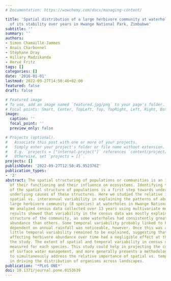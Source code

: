 ```yaml
---
# Documentation: https://wowchemy.com/docs/managing-content/

title: 'Spatial distribution of a large herbivore community at waterholes: An assessment
  of its stability over years in Hwange National Park, Zimbabwe'
subtitle: ''
summary: ''
authors:
- Simon Chamaillé-Jammes
- Anaïs Charbonnel
- Stéphane Dray
- Hillary Madzikanda
- Hervé Fritz
tags: []
categories: []
date: '2016-01-01'
lastmod: 2022-09-27T14:50:46+02:00
featured: false
draft: false

# Featured image
# To use, add an image named `featured.jpg/png` to your page's folder.
# Focal points: Smart, Center, TopLeft, Top, TopRight, Left, Right, BottomLeft, Bottom, BottomRight.
image:
  caption: ''
  focal_point: ''
  preview_only: false

# Projects (optional).
#   Associate this post with one or more of your projects.
#   Simply enter your project's folder or file name without extension.
#   E.g. `projects = ["internal-project"]` references `content/project/deep-learning/index.md`.
#   Otherwise, set `projects = []`.
projects: []
publishDate: '2022-09-27T12:50:45.952376Z'
publication_types:
- '2'
abstract: The spatial structuring of populations or communities is an important driver
  of their functioning and their influence on ecosystems. Identifying the (in)stability
  of the spatial structure of populations is a first step towards understanding the
  underlying causes of these structures. Here we studied the relative importance of
  spatial vs. interannual variability in explaining the patterns of abundance of a
  large herbivore community (8 species) at waterholes in Hwange National Park (Zimbabwe).
  We analyzed census data collected over 13 years using multivariate methods. Our
  results showed that variability in the census data was mostly explained by the spatial
  structure of the community, as some waterholes had consistently greater herbivore
  abundance than others. Some temporal variability probably linked to Park-scale migration
  dependent on annual rainfall was noticeable, however. Once this was accounted for,
  little temporal variability remained to be explained, suggesting that other factors
  affecting herbivore abundance over time had a negligible effect at the scale of
  the study. The extent of spatial and temporal variability in census data was also
  measured for each species. This study could help in projecting the consequences
  of surface water management, and more generally presents a methodological framework
  to simultaneously address the relative importance of spatial vs. temporal effects
  in driving the distribution of organisms across landscapes.
publication: '*PLoS ONE*'
doi: 10.1371/journal.pone.0153639
---
```

